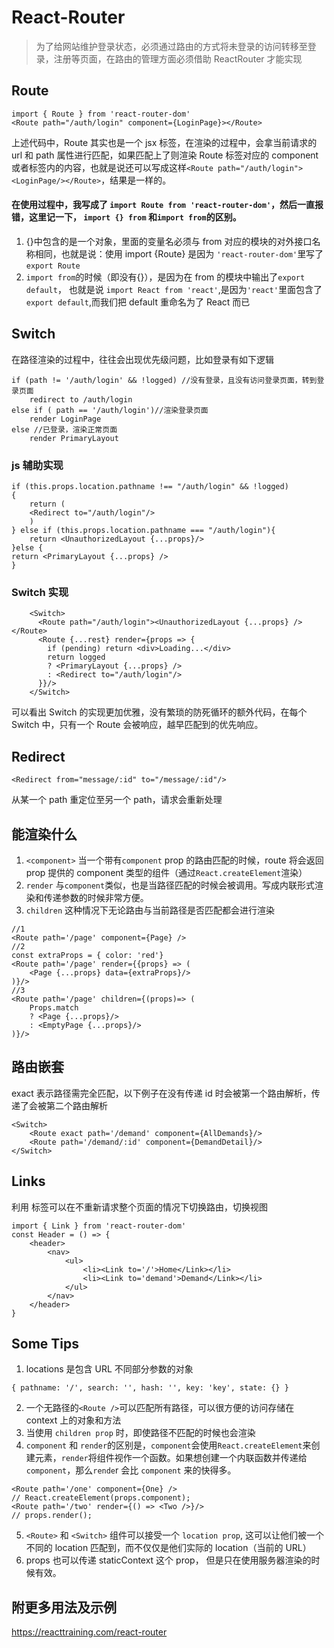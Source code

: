 # React-Router 

> 为了给网站维护登录状态，必须通过路由的方式将未登录的访问转移至登录，注册等页面，在路由的管理方面必须借助 ReactRouter 才能实现

## Route

```
import { Route } from 'react-router-dom'
<Route path="/auth/login" component={LoginPage}></Route>
```
上述代码中，Route 其实也是一个 jsx 标签，在渲染的过程中，会拿当前请求的 url 和 path 属性进行匹配，如果匹配上了则渲染 Route 标签对应的 component 或者标签内的内容，也就是说还可以写成这样```<Route path="/auth/login"><LoginPage/></Route>```，结果是一样的。

#### 在使用过程中，我写成了 ```import Route from 'react-router-dom'```，然后一直报错，这里记一下， `import {} from` 和`import from`的区别。
1. {}中包含的是一个对象，里面的变量名必须与 from 对应的模块的对外接口名称相同，也就是说：使用 import {Route} 是因为 `'react-router-dom'`里写了`export Route`
2. `import from`的时候（即没有{}），是因为在 from 的模块中输出了`export default`， 也就是说 `import React from 'react'`,是因为`'react'`里面包含了`export default`,而我们把 default 重命名为了 React 而已

## Switch

在路径渲染的过程中，往往会出现优先级问题，比如登录有如下逻辑
```
if (path != '/auth/login' && !logged) //没有登录，且没有访问登录页面，转到登录页面
    redirect to /auth/login
else if ( path == '/auth/login')//渲染登录页面
    render LoginPage
else //已登录，渲染正常页面
    render PrimaryLayout
```

### js 辅助实现
```
if (this.props.location.pathname !== "/auth/login" && !logged)
{
    return (
    <Redirect to="/auth/login"/>
    )
} else if (this.props.location.pathname === "/auth/login"){
    return <UnauthorizedLayout {...props}/>
}else {
return <PrimaryLayout {...props} />
}
```

### Switch 实现
```
    <Switch>
      <Route path="/auth/login"><UnauthorizedLayout {...props} /></Route>
      <Route {...rest} render={props => {
        if (pending) return <div>Loading...</div>
        return logged
        ? <PrimaryLayout {...props} />
        : <Redirect to="/auth/login"/>
      }}/>
    </Switch>
```
可以看出 Switch 的实现更加优雅，没有繁琐的防死循环的额外代码，在每个 Switch 中，只有一个 Route 会被响应，越早匹配到的优先响应。

## Redirect
```
<Redirect from="message/:id" to="/message/:id"/>
```
从某一个 path 重定位至另一个 path，请求会重新处理

## <Route>能渲染什么

1. `<component>` 当一个带有`component` prop 的路由匹配的时候，route 将会返回 prop 提供的 component 类型的组件（通过`React.createElement`渲染）
2. `render` 与`component`类似，也是当路径匹配的时候会被调用。写成内联形式渲染和传递参数的时候非常方便。
3. `children` 这种情况下无论路由与当前路径是否匹配都会进行渲染

```
//1
<Route path='/page' component={Page} />
//2
const extraProps = { color: 'red'}
<Route path='/page' render={{props} => (
    <Page {...props} data={extraProps}/>
)}/>
//3
<Route path='/page' children={(props)=> (
    Props.match
    ? <Page {...props}/>
    : <EmptyPage {...props}/>
)}/>
```

## 路由嵌套

exact 表示路径需完全匹配，以下例子在没有传递 id 时会被第一个路由解析，传递了会被第二个路由解析
```
<Switch>
    <Route exact path='/demand' component={AllDemands}/>
    <Route path='/demand/:id' component={DemandDetail}/>
</Switch>
```

## Links
利用<Link/> 标签可以在不重新请求整个页面的情况下切换路由，切换视图
```
import { Link } from 'react-router-dom'
const Header = () => {
    <header>
        <nav>
            <ul>
                <li><Link to='/'>Home</Link></li>
                <li><Link to='demand'>Demand</Link></li>
            </ul>
        </nav>
    </header>
}
```

## Some Tips
1. locations 是包含 URL 不同部分参数的对象
```
{ pathname: '/', search: '', hash: '', key: 'key', state: {} }
```
2. 一个无路径的`<Route />`可以匹配所有路径，可以很方便的访问存储在 context 上的对象和方法
3. 当使用 `children prop` 时，即使路径不匹配的时候也会渲染
4. `component` 和 `render`的区别是，`component`会使用`React.createElement`来创建元素，`render`将组件视作一个函数。如果想创建一个内联函数并传递给`component`，那么`rende`r 会比 `component` 来的快得多。
```
<Route path='/one' component={One} />
// React.createElement(props.component);
<Route path='/two' render={() => <Two />}/>
// props.render();
```
5. `<Route>` 和 `<Switch>` 组件可以接受一个 `location prop`, 这可以让他们被一个不同的 location 匹配到，而不仅仅是他们实际的 location（当前的 URL）
6. props 也可以传递 staticContext 这个 prop， 但是只在使用服务器渲染的时候有效。

## 附更多用法及示例
https://reacttraining.com/react-router
